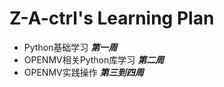# Z-A-ctrl's Learning Plan  
*  Python基础学习          ***第一周***
*  OPENMV相关Python库学习  ***第二周***
*  OPENMV实践操作          ***第三到四周***  
